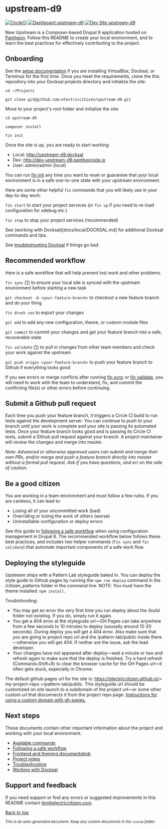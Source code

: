 # upstream-d9

[![CircleCI](https://circleci.com/gh/electriccitizen/upstream-d9.svg?style=shield)](https://circleci.com/gh/electriccitizen/upstream-d9)
[![Dashboard upstream-d9](https://img.shields.io/badge/dashboard-upstream_d9-yellow.svg)](https://dashboard.pantheon.io/sites/fa0c87bc-6677-497c-93ba-c3e7ee868c7e#dev/code)
[![Dev Site upstream-d9](https://img.shields.io/badge/site-upstream_d9-blue.svg)](http://dev-upstream-d9.pantheonsite.io/)

New Upstream is a Composer-based Drupal 9 application hosted on [Pantheon](http://dashboard.getpantheon.com). Follow this README to create your local environment, and to learn the best practices for effectively contributing to the project.

## Onboarding

See the [setup documentation](docs/SETUP.md) if you are installing VirtualBox, Docksal, or Terminus for the first time. Once you meet the requirements, clone the this repository into your Docksal projects directory and initialize the site:

```cd ~/Projects```

```git clone git@github.com:electriccitizen/upstream-d9.git```

Move to your project's root folder and initialize the site:

```cd upstream-d9```

```composer install```

```fin init```

Once the site is up, you are ready to start working:

* Local: http://upstream-d9.docksal
* Dev: http://dev-upstream-d9.pantheonsite.io
* User: admin/admin (local)

You can run [fin init](docs/commands/INIT.md) any time you want to reset or guarantee that your local environment is in a safe one-to-one state with your upstream environment. 

Here are some other helpful ```fin``` commands that you will likely use in your day-to-day work:

```fin start``` to start your project services (or ```fin up``` if you need to re-load configuration for xdebug etc.)

```fin stop``` to stop your project services (recommended)

See (working with Docksal)[docs/local/DOCKSAL.md] for additional Docksal commands and tips. 

See [troubleshooting Docksal](docs/local/TROUBLESHOOT.md) if things go bad.



## Recommended workflow

Here is a safe workflow that will help prevent lost work and other problems.

```fin sync``` [(?)](docs/commands/SYNC.md) to ensure your local site is synced with the upstream environment before starting a new task 

```git checkout -b <your-feature-branch>``` to checkout a new feature branch and do your thing

```fin drush cex``` to export your changes

```git add``` to add any new configuration, theme, or custom module files 

```git commit``` to commit your changes and get your feature branch into a safe, recoverable state

```fin validate``` [(?)](docs/commands/VALIDATE.md)  to pull in changes from other team members and check your work against the upstream

```git push origin <your-feature-branch>``` to push your feature branch to Github if everything looks good

If you see errors or merge conflicts after running [fin sync](docs/commands/SYNC.md) or [fin validate](docs/commands/VALIDATE.md), you will need to work with the team to understand, fix, and commit the conflicting file(s) or other errors before continuing.

## Submit a Github pull request

Each time you push your feature branch, it triggers a Circle CI build to run tests against the development server. You can continue to push to your branch until your work is complete and your site is passing its automated tests. Once your feature branch looks good and is passing its Circle CI tests, submit a Github pull request against your branch. A project maintainer will review the changes and merge into master.

*Note: Advanced or otherwise approved users can submit and merge their own PRs, and/or merge and push a feature branch directly into master without a formal pull request. Ask if you have questions, and err on the side of caution.*


## Be a good citizen

You are working in a team environment and must follow a few rules. If you are careless, it can lead to:

* Losing all of your uncommitted work (bad)
* Overriding or losing the work of others (worse)
* Uninstallable configuration or deploy errors

See this guide to [following a safe workflow](docs/workflow/WORKFLOW.md) when using configuration management in Drupal 8. The recommended workflow below follows these best practices, and includes two helper commands (```fin sync``` and ```fin validate```) that automate important components of a safe work flow.

## Deploying the styleguide

Upstream ships with a Pattern Lab styleguide baked in. You can deploy the style guide to Github pages by running the ```npm run deploy``` command in the /citizen_patterns folder in the command line. NOTE: You must have the theme installed: ```npm install```.  

Troublshooting:
* You may get an error the very first time you run deploy about the /build folder not existing. If you do, simply run it again.
* You get a 404 error at the styleguide url—GH Pages can take anywhere from a few seconds to 10 minutes to deploy (ususally around 15-20 seconds). During deploy you will get a 404 error. Also make sure that you are going to project repo url and the /pattern-lab/public inside there—otherwise you will get 404. If neither are the issue, ask the lead developer.
* Your changes have not appeared after deploy—wait a minute or two and refresh again to make sure that the deploy is finished. Try a hard refresh (Command+Shift+R) to clear the browser cache for the GH Pages url—it often gets stuck, especially in Chrome.

The default github pages url for the site is: https://electriccitizen.github.io/< my-project-repo >/pattern-lab/public.  This styleguide url should be customized on site launch to a subdomain of the project url—or some other custom url that disconnects it from the project repo page. <a href="https://help.github.com/en/github/working-with-github-pages/about-custom-domains-and-github-pages" target="_blank">Instructions for using a custom domain with gh-pages.</a>


## Next steps

These documents contain other important information about the project and working with your local environment.

* [Available commands](docs/commands/COMMANDS.md) 
* [Following a safe workflow](docs/workflow/WORKFLOW.md)
* [Frontend and theming documentatiob](docs/frontend/THEME.md)
* [Project notes](docs/custom/NOTES.md)
* [Troubleshooting](docs/local/TROUBLESHOOT.md)
* [Working with Docksal](docs/local/DOCKSAL.md)

## Support and feedback

If you need support or find any errors or suggested improvements in this README contact <tim@electriccitizen.com>.

[Back to top](#[Project])

*<small>This is an auto-generated document. Keep any custom documents in the ```custom``` folder.</small>*
